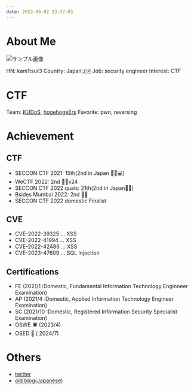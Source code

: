 ```yaml
---
date: 2022-06-02 23:52:03
---
```

# About Me
<div style="text-align: left;">
    <img src="https://1.gravatar.com/avatar/13c9ad1c433f627bce690f7e3892af97ae2be720f3f4d3d08801c3ded4ad42d8" alt="サンプル画像" style="display: block; margin: 0;">
</div>


HN: kam1tsur3
Country: Japan🇯🇵
Job: security engineer
Interest: CTF 

# CTF
Team: [KUDoS](https://ctftime.org/team/71813), [hogehogeErs](https://ctftime.org/team/192122)
Favorite: pwn, reversing

# Achievement
## CTF
* SECCON CTF 2021: 15th(2nd in Japan 🥈👀💻)
* WeCTF 2022: 2nd 🥈🥤x24
* SECCON CTF 2022 quals: 21th(2nd in Japan🥈🎫)
* Bsides Mumbai 2022: 2nd 🥈🎫
* SECCON CTF 2022 domestic Finalist

## CVE
* CVE-2022-39325 ... XSS
* CVE-2022-41994 ... XSS
* CVE-2022-42486 ... XSS
* CVE-2023-47609 ... SQL Injection

## Certifications
* FE (2021/1  :Domestic, Fundamental Information Technology Enginneer Examination)
* AP (2021/4  :Domestic, Applied Information Technology Engineer Examination)
* SC (2021/10 :Domestic, Registered Information Security Specialist Examination)
* OSWE 🕷️  (2023/4)
* OSED 🦊 ( 2024/7)

# Others
* [twitter](https://twitter.com/kam1tsur3)  
* [old blog(Japanese)](https://kam1tsur3.hatenablog.com/)
